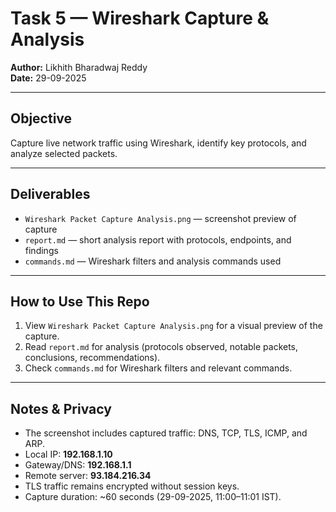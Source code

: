 # Task 5 — Wireshark Capture & Analysis

**Author:** Likhith Bharadwaj Reddy  
**Date:** 29-09-2025  

---

## Objective  
Capture live network traffic using Wireshark, identify key protocols, and analyze selected packets.

---

## Deliverables  
- `Wireshark Packet Capture Analysis.png` — screenshot preview of capture  
- `report.md` — short analysis report with protocols, endpoints, and findings  
- `commands.md` — Wireshark filters and analysis commands used  

---

## How to Use This Repo  

1. View `Wireshark Packet Capture Analysis.png` for a visual preview of the capture.  
2. Read `report.md` for analysis (protocols observed, notable packets, conclusions, recommendations).  
3. Check `commands.md` for Wireshark filters and relevant commands.  

---

## Notes & Privacy  
- The screenshot includes captured traffic: DNS, TCP, TLS, ICMP, and ARP.  
- Local IP: **192.168.1.10**  
- Gateway/DNS: **192.168.1.1**  
- Remote server: **93.184.216.34**  
- TLS traffic remains encrypted without session keys.  
- Capture duration: ~60 seconds (29-09-2025, 11:00–11:01 IST).  
